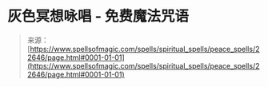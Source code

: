 <!--yml

分类：未分类

日期：2024-06-12 19:07:06

-->

# 灰色冥想咏唱 - 免费魔法咒语

> 来源：[https://www.spellsofmagic.com/spells/spiritual_spells/peace_spells/22646/page.html#0001-01-01](https://www.spellsofmagic.com/spells/spiritual_spells/peace_spells/22646/page.html#0001-01-01)
